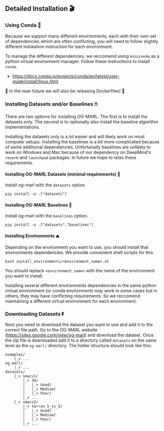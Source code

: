 <h2 name="install" id="install">Detailed Installation 🎬</h2>

### Using Conda 🐍

Because we support many different environments, each with their own set of dependencies which are often conflicting, you will need to follow slightly different instalation instruction for each environment.

To manage the different dependencies, we reccomend using `miniconda` as a python virtual environment manager. Follow these instructions to install `conda`.

* <https://docs.conda.io/projects/conda/en/latest/user-guide/install/linux.html>

🚨 In the near future we will also be releasing Dockerfiles! 🚨

### Installing Datasets and/or Baselines 🀄

There are two options for installing OG-MARL. The first is to install the datasets only. The second is to optionally also install the baseline algorithm implementations.

Installing the datasets only is a lot easier and will likely work on most computer setups. Installing the baselines is a bit more complicated because of some additional dependencies. Unfortunatly baselines are unlikely to work on Windows and Mac because of our dependency on DeepMind's `reverb` and `launchpad` packages. In future we hope to relax these requirements.

#### Installing OG-MARL Datasets (minimal requirements) 🧮

Install og-marl with the `datasets` option.

`pip install -e .["datasets"]`

#### Installing OG-MARL Baselines 🔱

Install og-marl with the `baselines` option.

`pip install -e .["datasets","baselines"]`

#### Installing Environments ⛰️

Depending on the environment you want to use, you should install that environments dependencies. We provide convenient shell scripts for this.

`bash install_environments/<environment_name>.sh`

You should replace `<environment_name>` with the name of the environment you want to install.

Installing several different environments dependencies in the same python virtual environment (or conda environment) may work in some cases but in others, they may have conflicting requirements. So we reccomend maintaining a different virtual environment for each environment.

### Downloading Datasets ⏬

Next you need to download the dataset you want to use and add it to the correct file path. Go to the OG-MARL website (<https://sites.google.com/view/og-marl>) and download the dataset. Once the zip file is downloaded add it to a directory called `datasets` on the same level as the `og-marl/` directory. The folder structure should look like this:

```
examples/
    |_> ...
og_marl/
    |_> ...
datasets/
    |_> smacv1/
        |_> 3m/
        |   |_> Good/
        |   |_> Medium/
        |   |_> Poor/
        |_> ...
    |_> smacv2/
        |_> terran_5_vs_5/
        |   |_> Good/
        |   |_> Medium/
        |   |_> Poor/
        |_> ...
```
